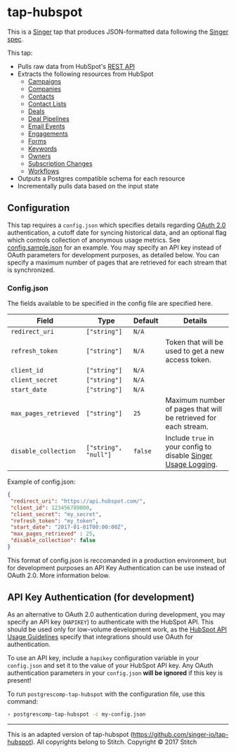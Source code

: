 # tap-hubspot

This is a [Singer](https://singer.io) tap that produces JSON-formatted data following the [Singer spec](https://github.com/singer-io/getting-started/blob/master/SPEC.md).

This tap:
- Pulls raw data from HubSpot's [REST API](http://developers.hubspot.com/docs/overview)
- Extracts the following resources from HubSpot
  - [Campaigns](http://developers.hubspot.com/docs/methods/email/get_campaign_data)
  - [Companies](http://developers.hubspot.com/docs/methods/companies/get_company)
  - [Contacts](https://developers.hubspot.com/docs/methods/contacts/get_contacts)
  - [Contact Lists](http://developers.hubspot.com/docs/methods/lists/get_lists)
  - [Deals](http://developers.hubspot.com/docs/methods/deals/get_deals_modified)
  - [Deal Pipelines](https://developers.hubspot.com/docs/methods/deal-pipelines/get-all-deal-pipelines)
  - [Email Events](http://developers.hubspot.com/docs/methods/email/get_events)
  - [Engagements](https://developers.hubspot.com/docs/methods/engagements/get-all-engagements)
  - [Forms](http://developers.hubspot.com/docs/methods/forms/v2/get_forms)
  - [Keywords](http://developers.hubspot.com/docs/methods/keywords/get_keywords)
  - [Owners](http://developers.hubspot.com/docs/methods/owners/get_owners)
  - [Subscription Changes](http://developers.hubspot.com/docs/methods/email/get_subscriptions_timeline)
  - [Workflows](http://developers.hubspot.com/docs/methods/workflows/v3/get_workflows)
- Outputs a Postgres compatible schema for each resource
- Incrementally pulls data based on the input state

## Configuration

This tap requires a `config.json` which specifies details regarding [OAuth 2.0](https://developers.hubspot.com/docs/methods/oauth2/oauth2-overview) authentication, a cutoff date for syncing historical data, and an optional flag which controls collection of anonymous usage metrics. See [config.sample.json](config.sample.json) for an example. You may specify an API key instead of OAuth parameters for development purposes, as detailed below.
You can specify a maximum number of pages that are retrieved for each stream that is synchronized.

### Config.json

The fields available to be specified in the config file are specified here.

| Field | Type | Default | Details |
| ----- | ---- | ------- | ------- |
| `redirect_uri` |`["string"]` | `N/A` | | 
| `refresh_token` | `["string"]`|  `N/A` | Token that will be used to get a new access token.|
| `client_id` | `["string"]`|  `N/A` | |
| `client_secret` | `["string"]` |  `N/A` | |
| `start_date` | `["string"]`|  `N/A` | |
| `max_pages_retrieved` | `["string"]`| `25` | Maximum number of pages that will be retrieved for each stream. |
| `disable_collection` | `["string", "null"]` | `false` | Include `true` in your config to disable [Singer Usage Logging](#usage-logging). |

Example of config.json:
   ```json
  {
    "redirect_uri": "https://api.hubspot.com/",
    "client_id": 123456789000,
    "client_secret": "my_secret",
    "refresh_token": "my_token",
    "start_date": "2017-01-01T00:00:00Z",
    "max_pages_retrieved" : 25,
    "disable_collection": false
  }
   ```
This format of config.json is reccomanded in a production environment, but for development purposes an API Key Authentication can be use instead of  OAuth 2.0. More information below.

## API Key Authentication (for development)

As an alternative to OAuth 2.0 authentication during development, you may specify an API key (`HAPIKEY`) to authenticate with the HubSpot API. This should be used only for low-volume development work, as the [HubSpot API Usage Guidelines](https://developers.hubspot.com/apps/api_guidelines) specify that integrations should use OAuth for authentication.

To use an API key, include a `hapikey` configuration variable in your `config.json` and set it to the value of your HubSpot API key. Any OAuth authentication parameters in your `config.json` **will be ignored** if this key is present!

To run `postgrescomp-tap-hubspot` with the configuration file, use this command:

```bash
› postgrescomp-tap-hubspot -c my-config.json
```

---
This is an adapted version of tap-hubspot (https://github.com/singer-io/tap-hubspot). All copyrights belong to Stitch.
Copyright &copy; 2017 Stitch
